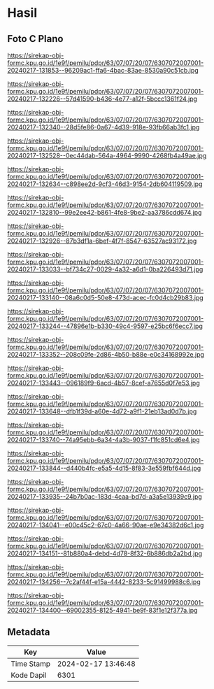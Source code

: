 # Hasil

## Foto C Plano

https://sirekap-obj-formc.kpu.go.id/1e9f/pemilu/pdpr/63/07/07/20/07/6307072007001-20240217-131853--96209ac1-ffa6-4bac-83ae-8530a90c51cb.jpg

https://sirekap-obj-formc.kpu.go.id/1e9f/pemilu/pdpr/63/07/07/20/07/6307072007001-20240217-132226--57d41590-b436-4e77-a12f-5bccc1361f24.jpg

https://sirekap-obj-formc.kpu.go.id/1e9f/pemilu/pdpr/63/07/07/20/07/6307072007001-20240217-132340--28d5fe86-0a67-4d39-918e-93fb66ab3fc1.jpg

https://sirekap-obj-formc.kpu.go.id/1e9f/pemilu/pdpr/63/07/07/20/07/6307072007001-20240217-132528--0ec44dab-564a-4964-9990-4268fb4a49ae.jpg

https://sirekap-obj-formc.kpu.go.id/1e9f/pemilu/pdpr/63/07/07/20/07/6307072007001-20240217-132634--c898ee2d-9cf3-46d3-9154-2db604119509.jpg

https://sirekap-obj-formc.kpu.go.id/1e9f/pemilu/pdpr/63/07/07/20/07/6307072007001-20240217-132810--99e2ee42-b861-4fe8-9be2-aa3786cdd674.jpg

https://sirekap-obj-formc.kpu.go.id/1e9f/pemilu/pdpr/63/07/07/20/07/6307072007001-20240217-132926--87b3df1a-6bef-4f7f-8547-63527ac93172.jpg

https://sirekap-obj-formc.kpu.go.id/1e9f/pemilu/pdpr/63/07/07/20/07/6307072007001-20240217-133033--bf734c27-0029-4a32-a6d1-0ba226493d71.jpg

https://sirekap-obj-formc.kpu.go.id/1e9f/pemilu/pdpr/63/07/07/20/07/6307072007001-20240217-133140--08a6c0d5-50e8-473d-acec-fc0d4cb29b83.jpg

https://sirekap-obj-formc.kpu.go.id/1e9f/pemilu/pdpr/63/07/07/20/07/6307072007001-20240217-133244--47896e1b-b330-49c4-9597-e25bc6f6ecc7.jpg

https://sirekap-obj-formc.kpu.go.id/1e9f/pemilu/pdpr/63/07/07/20/07/6307072007001-20240217-133352--208c09fe-2d86-4b50-b88e-e0c34168992e.jpg

https://sirekap-obj-formc.kpu.go.id/1e9f/pemilu/pdpr/63/07/07/20/07/6307072007001-20240217-133443--096189f9-6acd-4b57-8cef-a7655d0f7e53.jpg

https://sirekap-obj-formc.kpu.go.id/1e9f/pemilu/pdpr/63/07/07/20/07/6307072007001-20240217-133648--dfb1f39d-a60e-4d72-a9f1-21eb13ad0d7b.jpg

https://sirekap-obj-formc.kpu.go.id/1e9f/pemilu/pdpr/63/07/07/20/07/6307072007001-20240217-133740--74a95ebb-6a34-4a3b-9037-f1fc851cd6e4.jpg

https://sirekap-obj-formc.kpu.go.id/1e9f/pemilu/pdpr/63/07/07/20/07/6307072007001-20240217-133844--d440b4fc-e5a5-4d15-8f83-3e559fbf644d.jpg

https://sirekap-obj-formc.kpu.go.id/1e9f/pemilu/pdpr/63/07/07/20/07/6307072007001-20240217-133935--24b7b0ac-183d-4caa-bd7d-a3a5e13939c9.jpg

https://sirekap-obj-formc.kpu.go.id/1e9f/pemilu/pdpr/63/07/07/20/07/6307072007001-20240217-134041--e00c45c2-67c0-4a66-90ae-e9e34382d6c1.jpg

https://sirekap-obj-formc.kpu.go.id/1e9f/pemilu/pdpr/63/07/07/20/07/6307072007001-20240217-134151--81b880a4-debd-4d78-8f32-6b886db2a2bd.jpg

https://sirekap-obj-formc.kpu.go.id/1e9f/pemilu/pdpr/63/07/07/20/07/6307072007001-20240217-134256--7c2af44f-e15a-4442-8233-5c91499988c6.jpg

https://sirekap-obj-formc.kpu.go.id/1e9f/pemilu/pdpr/63/07/07/20/07/6307072007001-20240217-134400--69002355-8125-4941-be9f-83f1e12f377a.jpg


## Metadata

| Key        | Value               |
| ---------- | ------------------- |
| Time Stamp | 2024-02-17 13:46:48 |
| Kode Dapil | 6301                |



